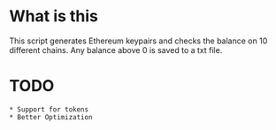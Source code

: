 # What is this 
This script generates Ethereum keypairs and checks the balance on 10 different chains.
Any balance above 0 is saved to a txt file.


# TODO
    * Support for tokens
    * Better Optimization
